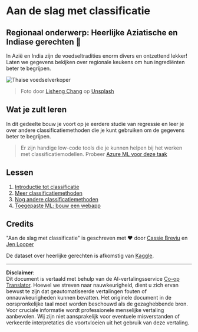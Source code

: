 <!--
CO_OP_TRANSLATOR_METADATA:
{
  "original_hash": "74e809ffd1e613a1058bbc3e9600859e",
  "translation_date": "2025-09-05T19:48:16+00:00",
  "source_file": "4-Classification/README.md",
  "language_code": "nl"
}
-->
# Aan de slag met classificatie

## Regionaal onderwerp: Heerlijke Aziatische en Indiase gerechten 🍜

In Azië en India zijn de voedseltradities enorm divers en ontzettend lekker! Laten we gegevens bekijken over regionale keukens om hun ingrediënten beter te begrijpen.

![Thaise voedselverkoper](../../../4-Classification/images/thai-food.jpg)
> Foto door <a href="https://unsplash.com/@changlisheng?utm_source=unsplash&utm_medium=referral&utm_content=creditCopyText">Lisheng Chang</a> op <a href="https://unsplash.com/s/photos/asian-food?utm_source=unsplash&utm_medium=referral&utm_content=creditCopyText">Unsplash</a>
  
## Wat je zult leren

In dit gedeelte bouw je voort op je eerdere studie van regressie en leer je over andere classificatiemethoden die je kunt gebruiken om de gegevens beter te begrijpen.

> Er zijn handige low-code tools die je kunnen helpen bij het werken met classificatiemodellen. Probeer [Azure ML voor deze taak](https://docs.microsoft.com/learn/modules/create-classification-model-azure-machine-learning-designer/?WT.mc_id=academic-77952-leestott)

## Lessen

1. [Introductie tot classificatie](1-Introduction/README.md)
2. [Meer classificatiemethoden](2-Classifiers-1/README.md)
3. [Nog andere classificatiemethoden](3-Classifiers-2/README.md)
4. [Toegepaste ML: bouw een webapp](4-Applied/README.md)

## Credits

"Aan de slag met classificatie" is geschreven met ♥️ door [Cassie Breviu](https://www.twitter.com/cassiebreviu) en [Jen Looper](https://www.twitter.com/jenlooper)

De dataset over heerlijke gerechten is afkomstig van [Kaggle](https://www.kaggle.com/hoandan/asian-and-indian-cuisines).

---

**Disclaimer**:  
Dit document is vertaald met behulp van de AI-vertalingsservice [Co-op Translator](https://github.com/Azure/co-op-translator). Hoewel we streven naar nauwkeurigheid, dient u zich ervan bewust te zijn dat geautomatiseerde vertalingen fouten of onnauwkeurigheden kunnen bevatten. Het originele document in de oorspronkelijke taal moet worden beschouwd als de gezaghebbende bron. Voor cruciale informatie wordt professionele menselijke vertaling aanbevolen. Wij zijn niet aansprakelijk voor eventuele misverstanden of verkeerde interpretaties die voortvloeien uit het gebruik van deze vertaling.